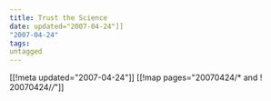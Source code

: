 ```yaml
---
title: Trust the Science
date: updated="2007-04-24"]]
"2007-04-24"
tags:
untagged
---
```

[[!meta updated="2007-04-24"]]
[[!map pages="20070424/* and ! 20070424/*/*"]]
